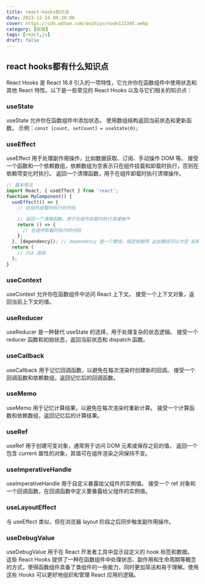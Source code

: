 ```yaml
---
title: react-hooks知识点
date: 2023-12-14 09:39:06
cover: https://cdn.wdtwo.com/anzhiyu/node122345.webp
category: [前端]
tags: [react,js]
draft: false
---
```


## react hooks都有什么知识点
React Hooks 是 React 16.8 引入的一项特性，它允许你在函数组件中使用状态和其他 React 特性。以下是一些常见的 React Hooks 以及与它们相关的知识点：

### useState
useState 允许你在函数组件中添加状态。
使用数组结构返回当前状态和更新函数。
示例：`const [count, setCount] = useState(0);`

### useEffect
useEffect 用于处理副作用操作，比如数据获取、订阅、手动操作 DOM 等。
接受一个函数和一个依赖数组，依赖数组为空表示只在组件挂载和卸载时执行，否则在依赖项变化时执行。
返回一个清理函数，用于在组件卸载时执行清理操作。
```jsx
// 基本用法
import React, { useEffect } from 'react';
function MyComponent() {
  useEffect(() => {
    // 在组件挂载时执行的代码

    // 返回一个清理函数，用于在组件卸载时执行清理操作
    return () => {
      // 在组件卸载时执行的代码
    };
  }, [dependency]); // dependency 是一个数组，指定依赖项 此处数组可以为空 如果为空则是默认加载组件执行
  return (
    // JSX 渲染
  );
}
```

### useContext
useContext 允许你在函数组件中访问 React 上下文。
接受一个上下文对象，返回当前上下文的值。

### useReducer
useReducer 是一种替代 useState 的选择，用于处理复杂的状态逻辑。
接受一个 reducer 函数和初始状态，返回当前状态和 dispatch 函数。

### useCallback
useCallback 用于记忆回调函数，以避免在每次渲染时创建新的回调。
接受一个回调函数和依赖数组，返回记忆后的回调函数。

### useMemo
useMemo 用于记忆计算结果，以避免在每次渲染时重新计算。
接受一个计算函数和依赖数组，返回记忆后的计算结果。

### useRef
useRef 用于创建可变对象，通常用于访问 DOM 元素或保存之前的值。
返回一个包含 current 属性的对象，其值可在组件渲染之间保持不变。

### useImperativeHandle
useImperativeHandle 用于自定义暴露给父组件的实例值。
接受一个 ref 对象和一个回调函数，在回调函数中定义要暴露给父组件的实例值。

### useLayoutEffect
与 useEffect 类似，但在浏览器 layout 阶段之后同步触发副作用操作。

### useDebugValue
useDebugValue 用于在 React 开发者工具中显示自定义的 hook 标签和数据。
这些 React Hooks 提供了一种在函数组件中处理状态、副作用和生命周期等概念的方式，使得函数组件具备了类组件的一些能力，同时更加简洁和易于理解。使用这些 Hooks 可以更好地组织和管理 React 应用的逻辑。